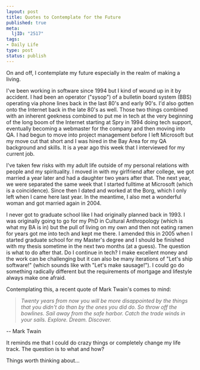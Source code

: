 ```yaml
--- 
layout: post
title: Quotes to Contemplate for the Future
published: true
meta: 
  ljID: "2517"
tags: 
- Daily Life
type: post
status: publish
---
```

On and off, I contemplate my future especially in the realm of making a living.

I've been working in software since 1994 but I kind of wound up in it by accident. I had been an operator ("sysop") of a bulletin board system (BBS) operating via phone lines back in the last 80's and early 90's. I'd also gotten onto the Internet back in the late 80's as well. Those two things combined with an inherent geekness combined to put me in tech at the very beginning of the long boom of the Internet starting at Spry in 1994 doing tech support, eventually becoming a webmaster for the company and then moving into QA. I had begun to move into project management before I left Microsoft but my move cut that short and I was hired in the Bay Area for my QA background and skills. It is a year ago this week that I interviewed for my current job.

I've taken few risks with my adult life outside of my personal relations with people and my spirituality. I moved in with my girlfriend after college, we got married a year later and had a daughter two years after that. The next year, we were separated the same week that I started fulltime at Microsoft (which is a coincidence). Since then I dated and worked at the Borg, which I only left when I came here last year. In the meantime, I also met a wonderful woman and got married again in 2004.

I never got to graduate school like I had originally planned back in 1993. I was originally going to go for my PhD in Cultural Anthropology (which is what my BA is in) but the pull of living on my own and then not eating ramen for years got me into tech and kept me there.  I amended this in 2005 when I started graduate school for my Master's degree and I should be finished with my thesis sometime in the next two months (at a guess). The question is what to do after that. Do I continue in tech? I make excellent money and the work can be challenging but it can also be many iterations of "Let's ship software!" (which sounds like with "Let's make sausage!"). I could go do something radically different but the requirements of mortgage and lifestyle always make one afraid.

Contemplating this, a recent quote of Mark Twain's comes to mind:
<blockquote><em>Twenty years from now you will be more disappointed by the things that you didn't do than by the ones you did do. So throw off the bowlines. Sail away from the safe harbor. Catch the trade winds in your sails. Explore. Dream. Discover. </em></blockquote>
-- Mark Twain

It reminds me that I could do crazy things or completely change my life track. The question is to what and how?

Things worth thinking about...

